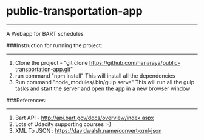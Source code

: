 # public-transportation-app
<hr>
A Webapp for BART schedules

###Instruction for running the project:
<hr>

1. Clone the project - "git clone https://github.com/hanaraya/public-transportation-app.git"
2. run command "npm install" This will install all the dependencies
3. Run command "node_modules/.bin/gulp serve" This will run all the gulp tasks and start the server and open the app in a new browser window

###References:
<hr>

1. Bart API - http://api.bart.gov/docs/overview/index.aspx
2. Lots of Udacity supporting courses :-)
3. XML To JSON : https://davidwalsh.name/convert-xml-json
